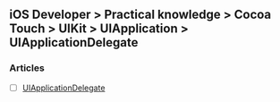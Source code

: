 ## iOS Developer > Practical knowledge > Cocoa Touch > UIKit > UIApplication > UIApplicationDelegate

### Articles
- [ ] [UIApplicationDelegate](https://developer.apple.com/documentation/uikit/uiapplicationdelegate)


